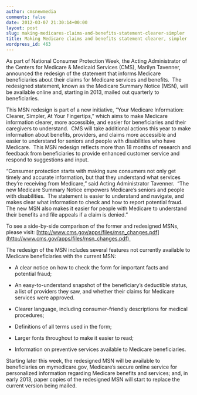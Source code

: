 ```yaml
---
author: cmsnewmedia
comments: false
date: 2012-03-07 21:30:14+00:00
layout: post
slug: making-medicares-claims-and-benefits-statement-clearer-simpler
title: Making Medicare claims and benefits statement clearer, simpler
wordpress_id: 463
---
```


As part of National Consumer Protection Week, the Acting Administrator of the Centers for Medicare & Medicaid Services (CMS), Marilyn Tavenner, announced the redesign of the statement that informs Medicare beneficiaries about their claims for Medicare services and benefits.  The redesigned statement, known as the Medicare Summary Notice (MSN), will be available online and, starting in 2013, mailed out quarterly to beneficiaries.

This MSN redesign is part of a new initiative, “Your Medicare Information: Clearer, Simpler, At Your Fingertips,” which aims to make Medicare information clearer, more accessible, and easier for beneficiaries and their caregivers to understand.  CMS will take additional actions this year to make information about benefits, providers, and claims more accessible and easier to understand for seniors and people with disabilities who have Medicare.  This MSN redesign reflects more than 18 months of research and feedback from beneficiaries to provide enhanced customer service and respond to suggestions and input.

“Consumer protection starts with making sure consumers not only get timely and accurate information, but that they understand what services they’re receiving from Medicare,” said Acting Administrator Tavenner.  “The new Medicare Summary Notice empowers Medicare’s seniors and people with disabilities.  The statement is easier to understand and navigate, and makes clear what information to check and how to report potential fraud.  The new MSN also makes it easier for people with Medicare to understand their benefits and file appeals if a claim is denied.”

To see a side-by-side comparison of the former and redesigned MSNs, please visit: [http://www.cms.gov/apps/files/msn_changes.pdf](http://www.cms.gov/apps/files/msn_changes.pdf) 

The redesign of the MSN includes several features not currently available to Medicare beneficiaries with the current MSN:



	
  * A clear notice on how to check the form for important facts and potential fraud;

	
  * An easy-to-understand snapshot of the beneficiary’s deductible status, a list of providers they saw, and whether their claims for Medicare services were approved.

	
  * Clearer language, including consumer-friendly descriptions for medical procedures;

	
  * Definitions of all terms used in the form;

	
  * Larger fonts throughout to make it easier to read;

	
  * Information on preventive services available to Medicare beneficiaries.


Starting later this week, the redesigned MSN will be available to beneficiaries on mymedicare.gov, Medicare’s secure online service for personalized information regarding Medicare benefits and services; and, in early 2013, paper copies of the redesigned MSN will start to replace the current version being mailed.
